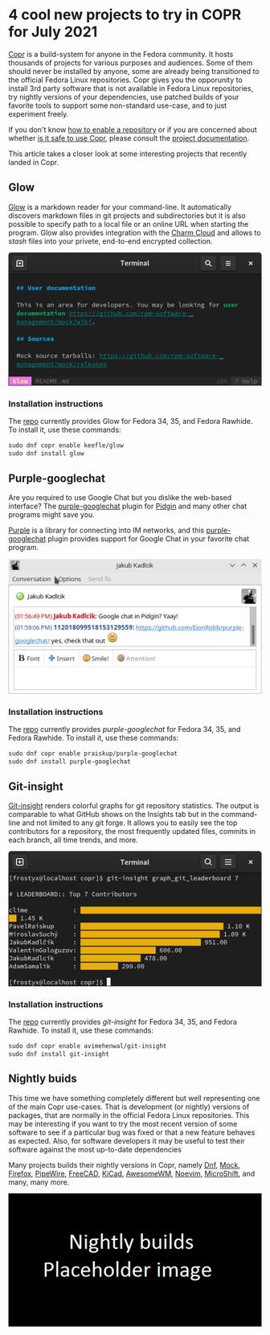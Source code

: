 # 4 cool new projects to try in COPR for July 2021

[Copr][copr] is a build-system for anyone in the Fedora community. It
hosts thousands of projects for various purposes and audiences. Some
of them should never be installed by anyone, some are already being
transitioned to the official Fedora Linux repositories. Copr gives you
the opporunity to install 3rd party software that is not available in
Fedora Linux repositories, try nightly versions of your dependencies,
use patched builds of your favorite tools to support some non-standard
use-case, and to just experiment freely.

If you don't know [how to enable a repository][copr-docs-enable] or if
you are concerned about whether
[is it safe to use Copr][copr-docs-security], please consult the
[project documentation][copr-docs].

This article takes a closer look at some interesting projects that
recently landed in Copr.


## Glow
[Glow][glow] is a markdown reader for your command-line. It
automatically discovers markdown files in git projects and
subdirectories but it is also possible to specify path to a local file
or an online URL when starting the program. Glow also provides
integration with the [Charm Cloud][charm-cloud] and allows to _stash_
files into your privete, end-to-end encrypted collection.

![Glow][glow-img]

### Installation instructions

The [repo][glow-copr] currently provides Glow for Fedora
34, 35, and Fedora Rawhide. To install it, use these commands:

```
sudo dnf copr enable keefle/glow
sudo dnf install glow
```


## Purple-googlechat
Are you required to use Google Chat but you dislike the web-based
interface? The [purple-googlechat][purple-googlechat] plugin for
[Pidgin][pidgin] and many other chat programs might save you.


[Purple][purple] is a library for connecting into IM networks, and
this [purple-googlechat][purple-googlechat] plugin provides support
for Google Chat in your favorite chat program.

![Google Chat in Pidgin][purple-googlechat-img]

### Installation instructions

The [repo][purple-googlechat-copr] currently provides
_purple-googlechat_ for Fedora 34, 35, and Fedora Rawhide. To install
it, use these commands:

```
sudo dnf copr enable praiskup/purple-googlechat
sudo dnf install purple-googlechat
```


## Git-insight
[Git-insight][git-insight] renders colorful graphs for git repository
statistics. The output is comparable to what GitHub shows on the
Insights tab but in the command-line and not limited to any git
forge. It allows you to easily see the top contributors for a
repository, the most frequently updated files, commits in each branch,
all time trends, and more.

![Git-insight][git-insight-img]

### Installation instructions

The [repo][git-insight-copr] currently provides
_git-insight_ for Fedora 34, 35, and Fedora Rawhide. To install
it, use these commands:

```
sudo dnf copr enable avimehenwal/git-insight
sudo dnf install git-insight
```


## Nightly buids

This time we have something completely different but well representing
one of the main Copr use-cases. That is development (or nightly)
versions of packages, that are normally in the official Fedora Linux
repositories. This may be interesting if you want to try the most
recent version of some software to see if a particular bug was fixed
or that a new feature behaves as expected. Also, for software
developers it may be useful to test their software against the most
up-to-date dependencies

Many projects builds their nightly versions in Copr, namely
[Dnf][dnf-copr], [Mock][mock-copr], [Firefox][firefox-copr],
[PipeWire][pipewire-copr], [FreeCAD][freecad-copr],
[KiCad][kicad-copr], [AwesomeWM][awesomewm-copr],
[Noevim][neovim-copr], [MicroShift][microshift-copr], and many, many more.


![Nightly builds][nightly-builds-img]


[copr]: https://copr.fedorainfracloud.org/
[copr-docs]: https://docs.pagure.org/copr.copr/user_documentation.html
[copr-docs-enable]: https://docs.pagure.org/copr.copr/user_documentation.html#how-to-enable-copr-repository
[copr-docs-security]: https://docs.pagure.org/copr.copr/user_documentation.html#is-it-safe-to-use-copr


[glow]: https://github.com/charmbracelet/glow
[glow-copr]: https://copr.fedorainfracloud.org/coprs/keefle/glow/
[glow-img]: img/glow.png
[charm-cloud]: https://www.charm.sh/


[purple-googlechat]: https://github.com/EionRobb/purple-googlechat
[purple-googlechat-copr]: https://copr.fedorainfracloud.org/coprs/praiskup/purple-googlechat/
[purple-googlechat-img]: img/purple-googlechat.png
[pidgin]: https://pidgin.im/
[purple]: https://developer.pidgin.im/wiki/WhatIsLibpurple


[git-insight]: https://github.com/avimehenwal/git-insight
[git-insight-copr]: https://copr.fedorainfracloud.org/coprs/avimehenwal/git-insight
[git-insight-img]: img/git-insight.png


[nightly-builds-img]: img/nightly-builds.png
[dnf-copr]: https://copr.fedorainfracloud.org/coprs/rpmsoftwaremanagement/dnf-nightly/
[mock-copr]: https://copr.fedorainfracloud.org/coprs/g/mock/mock/
[firefox-copr]: https://copr.fedorainfracloud.org/coprs/proletarius101/firefox-nightly/
[pipewire-copr]: https://copr.fedorainfracloud.org/coprs/mfrey/pipewire-nightly/
[freecad-copr]: https://copr.fedorainfracloud.org/coprs/g/freecad/nightly/
[kicad-copr]: https://copr.fedorainfracloud.org/coprs/bearzeng/kicad-nightly/
[awesomewm-copr]: https://copr.fedorainfracloud.org/coprs/jcrd/awesome-nightly/
[neovim-copr]:  https://copr.fedorainfracloud.org/coprs/agriffis/neovim-nightly/
[microshift-copr]: https://copr.fedorainfracloud.org/coprs/g/redhat-et/microshift-nightly/
